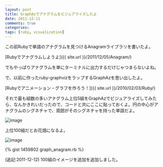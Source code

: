 ```yaml
---
layout: post
title: GraphAzでアナグラムをビジュアライズしたよ
date: 2011-12-11
comments: true
categories:
tags: [ruby, visualization]
---
```


この前Rubyで単語のアナグラムを見つけるAnagramライブラリを書いたよ。

[Rubyでアナグラムしようよ]({{ site.url }}/2011/12/05/Anagram/)

でもやっぱりアナグラムを単にターミナルに出力するだけじゃつまらないよね。

で、以前に作ったruby-graphvizをラップするGraphAzを思い出したよ。

[Rubyでアニメーション・グラフを作ろう！]({{ site.url }}/2010/02/03/Ruby/)

それで最も組数の多いアナグラム上位5組をGraphAzでビジュアライズしてみたら、なんかきれいだったので、コードと共にここに貼っておくよ。円の中心がアナグラムのシグネチャで、周囲がそのシグネチャを持った単語だよ。

![image](http://img.f.hatena.ne.jp/images/fotolife/k/keyesberry/20111211/20111211192807.png)


上位100組だとお花畑になるよ。

![image](http://img.f.hatena.ne.jp/images/fotolife/k/keyesberry/20111212/20111212000354.png)


{% gist 1459802 graph_anagram.rb %}


(追記:2011-12-12) 100組のイメージを追加を追加しました。
